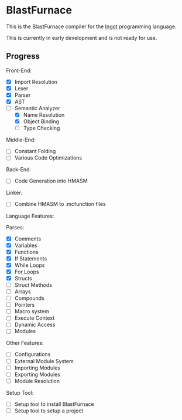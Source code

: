 # BlastFurnace

This is the BlastFurnace compiler for the [Ingot](https://hanmin.dev/ingot-docs/) programming language.

This is currently in early development and is not ready for use.

## Progress

Front-End:
- [x] Import Resolution
- [x] Lexer
- [x] Parser
- [x] AST
- [ ] Semantic Analyzer
  - [x] Name Resolution
  - [x] Object Binding
  - [ ] Type Checking

Middle-End:
- [ ] Constant Folding
- [ ] Various Code Optimizations

Back-End:
- [ ] Code Generation into HMASM

Linker:
- [ ] Combine HMASM to .mcfunction files

Language Features:

Parses:
- [x] Comments
- [x] Variables
- [x] Functions
- [x] If Statements
- [x] While Loops
- [x] For Loops
- [x] Structs
- [ ] Struct Methods
- [ ] Arrays
- [ ] Compounds
- [ ] Pointers
- [ ] Macro system
- [ ] Execute Context
- [ ] Dynamic Access
- [ ] Modules

Other Features:
- [ ] Configurations
- [ ] External Module System
 - [ ] Importing Modules
 - [ ] Exporting Modules
 - [ ] Module Resolution

Setup Tool:
- [ ] Setup tool to install BlastFurnace
- [ ] Setup tool to setup a project